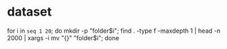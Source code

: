 # dataset
for i in `seq 1 20`; do mkdir -p "folder$i"; find . -type f -maxdepth 1 | head -n 2000 | xargs -i mv "{}" "folder$i"; done
